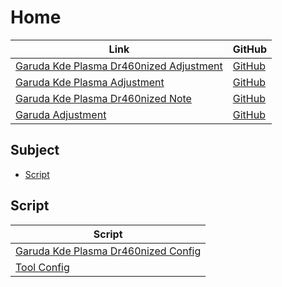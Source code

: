 

# Home

| Link | GitHub |
| ---- | ------ |
| [Garuda Kde Plasma Dr460nized Adjustment](https://samwhelp.github.io/garuda-kde-plasma-dr460nized-adjustment/) | [GitHub](https://github.com/samwhelp/garuda-kde-plasma-dr460nized-adjustment) |
| [Garuda Kde Plasma Adjustment](https://samwhelp.github.io/garuda-kde-plasma-adjustment/) | [GitHub](https://github.com/samwhelp/garuda-kde-plasma-adjustment) |
| [Garuda Kde Plasma Dr460nized Note](https://samwhelp.github.io/note-about-garuda-kde-plasma-dr460nized/) | [GitHub](https://github.com/samwhelp/note-about-garuda-kde-plasma-dr460nized) |
| [Garuda Adjustment](https://samwhelp.github.io/garuda-adjustment/) | [GitHub](https://github.com/samwhelp/garuda-adjustment) |




## Subject

* [Script](#script)




## Script

| Script |
| ---- |
| [Garuda Kde Plasma Dr460nized Config](https://github.com/samwhelp/garuda-kde-plasma-dr460nized-adjustment/tree/main/prototype/main/kde-config/locale/en_us/Main) |
| [Tool Config](https://github.com/samwhelp/garuda-adjustment/tree/main/prototype/main/tool-config/part) |
